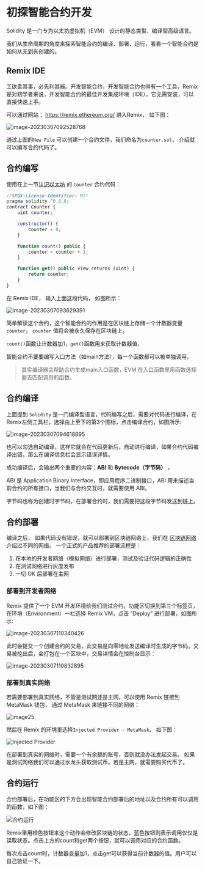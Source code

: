 # 初探智能合约开发

Solidity 是一门专为以太坊虚拟机（EVM） 设计的静态类型、编译型高级语言。

我们从生命周期的角度来探索智能合约的编译、部署、运行，看看一个智能合约是如何从无到有创建的。

## Remix IDE

工欲善其事，必先利其器。开发智能合约，开发智能合约也得有一个工具，Remix是对初学者来说，开发智能合约的最佳开发集成环境（IDE），它无需安装，可以直接快速上手。

可以通过网站： https://remix.ethereum.org/ 进入Remix， 如下图：

![image-20230307092528768](https://img.learnblockchain.cn/pics/20230307092530.png)



通过上图的`New File` 可以创建一个合约文件，我们命名为`counter.sol`， 介绍就可以编写合约代码了。



## 合约编写

使用在上一节[认识以太坊](../ethereum/1_evm_core.md) 的 `Counter` 合约代码：


```js title="counter.sol"
//SPDX-License-Identifier: MIT
pragma solidity ^0.8.0;
contract Counter {
    uint counter;

    constructor() {
        counter = 0;
    }

    function count() public {
        counter = counter + 1;
    }

    function get() public view returns (uint) {
        return counter;
    }
}
```

在 Remix IDE， 输入上面这段代码， 如图所示：

![image-20230307093629391](https://img.learnblockchain.cn/pics/20230307093630.png)



简单解读这个合约，这个智能合约的作用是在区块链上存储一个计数器变量 `counter`， `counter` 值将会被永久保存在区块链上。

`count()`函数让计数器加1，`get()`函数用来获取计数器值，



智能合约不要要编写入口方法（如main方法），每一个函数都可以被单独调用。

> 其实编译器会帮助合约生成main入口函数，EVM 在入口函数里用函数选择器去匹配调用的函数。





## 合约编译

上面提到 `Solidity` 是一门编译型语言，代码编写之后，需要对代码进行编译，在Remix左侧工具栏，选择由上至下的第3个图标，点击编译合约，如图所示:



![image-20230307094618895](https://img.learnblockchain.cn/pics/20230307094620.png)



也可以勾选自动编译，这样它就会在代码更新后，自动进行编译，如果合约代码编译出错，那么在编译信息栏会显示错误详情。

成功编译后，会输出两个重要的内容：**ABI** 和 **Bytecode（字节码）** 。

ABI 是  Application Binary Interface，即应用程序二进制接口，ABI 用来描述当前合约的所有接口，当我们与合约交互时，就需要使用 ABI。

字节码也称为创建时字节码，在部署合约时，我们需要把这段字节码发送到链上。



## 合约部署



编译之后， 如果代码没有错误，就可以部署到区块链网络上，我们在 [区块链网络](../ethereum/2_evm_network.md) 介绍过不同的网络。 一个正式的产品推荐的部署流程是：

1. 在本地的开发者网络（模拟网络）进行部署，测试及验证代码逻辑的正确性
2. 在测试网络进行灰度发布
3. 一切 OK 后部署在主网



### 部署到开发者网络

Remix 提供了一个 EVM 开发环境给我们测试合约，功能区切换到第三个标签页，在环境（Environment）一栏选择 Remix VM，点击 “Deploy” 进行部署，如图所示:



![image-20230307110340426](https://img.learnblockchain.cn/pics/20230307110341.png)



此时会提交一个创建合约的交易，此交易是向零地址发送编译时生成的字节码。交易被挖出后，会打包在一个区块中，交易详情会在控制台显示：

![image-20230307110832895](https://img.learnblockchain.cn/pics/20230307110834.png)





### 部署到真实网络

若需要部署到真实网络，不管是测试网还是主网，可以使用 Remix 链接到 MetaMask 钱包， 通过 MetaMask 来链接不同的网络：



![image25](https://img.learnblockchain.cn/pics/20230302190804.png)



然后在 Remix 的环境里选择`Injected Provider - MetaMask`， 如下图：

![Injected Provider](https://img.learnblockchain.cn/pics/20230307115511.png)





在部署到真实的网络时，需要一个有余额的账号，否则就没办法发起交易。 如果是测试网络我们可以通过水龙头获取测试币。若是主网，就需要购买代币了。



## 合约运行



合约部署后，在功能区的下方会出现智能合约部署后的地址以及合约所有可以调用的函数，如下图：



![合约运行](https://img.learnblockchain.cn/pics/20230307112514.png)



Remix里用橙色按钮来这个动作会修改区块链的状态，蓝色按钮则表示调用仅仅是读取状态。点击上方的count和get两个按钮，就可以调用对应的合约函数。



每次点击count时，计数器变量加1，点击get可以获得当前计数器的值。用户可以自己验证一下。

